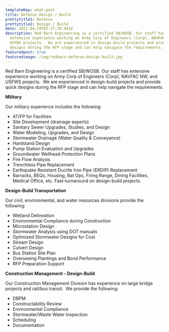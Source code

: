 ```yaml
---
templateKey: what-post
title: Defense Design / Build
prettytitle1: Defense
prettytitle2: Design / Build
date: 2021-04-29T02:27:20.941Z
description: Red Barn Engineering is a certified SB/WOSB. Our staff has
  extensive experience working on Army Corp of Engineers (Corp), NAVFAC NW, and
  USFWS projects.  We are experienced in design-build projects and provide quick
  designs during the RFP stage and can help navigate the requirements.
featuredpost: true
featuredimage: /img/redbarn-defense-design-build.jpg
---
```


Red Barn Engineering is a certified SB/WOSB. Our staff has extensive experience working on Army Corp of Engineers (Corp), NAVFAC NW, and USFWS projects.  We are experienced in design-build projects and provide quick designs during the RFP stage and can help navigate the requirements.

**​Military**

Our military experience includes the following:

- AT/FP for Facilities
- Site Development (drainage experts)
- Sanitary Sewer Upgrades, Studies, and Design
- Water Modeling, Upgrades, and Design
- Stormwater Drainage (Water Quality & Conveyance)
- Hardstand Design
- Pump Station Evaluation and Upgrades
- Groundwater Wellhead Protection Plans
- Fire Flow Analysis
- Trenchless Pipe Replacement
- Earthquake Resistant Ductile Iron Pipe (ERDIP) Replacement
- Barracks, BEQs, Housing, Bat Ops, Firing Range, Dining Facilities, Medical Office, etc. Fast-turnaround on design-build projects.

**​Design-Build Transportation**

Our civil, environmental, and water resources divisions provide the following:

- Wetland Delineation
- Environmental Compliance during Construction
- Microstation Design
- Stormwater Analysis using DOT manuals
- Optimized Stormwater Designs for Cost
- Stream Design
- Culvert Design
- Bus Station Site Plan
- Overseeing Plantings and Bond Performance
- RFP Preparation Support

**​Construction Management - Design-Build**

Our Construction Management Division has experience on large bridge projects and rail/bus transit.  We provide the following:

- DBPM
- Constructability Review
- Environmental Compliance
- Stormwater/Waste Water Inspection
- Scheduling
- Documentation
